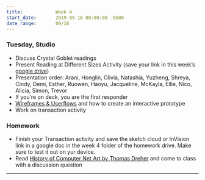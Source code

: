 ```yaml
---
title:            Week 4
start_date:       2019-09-16 00:00:00 -0500
date_range:       09/16
---
```


### Tuesday, Studio

- Discuss Crystal Goblet readings
- Present Reading at Different Sizes Activity (save your link in this week&rsquo;s [google drive](https://drive.google.com/open?id=1_SSTjg-LwdWhgO07BF9S0_iOc_LSHicl))
- Presentation order: Arani, Honglin, Olivia, Natashia, Yuzheng, Shreya, Cindy, Demi, Esther, Ruowen, Haoyu, Jacqueline, McKayla, Ellie, Nico, Alicia, Simon, Trevor
- If you&rsquo;re on deck, you are the first responder
- [Wireframes & Userflows](https://paper.dropbox.com/doc/User-Flows-and-Wireframes--Ak5rlpBFhFWEVRrELbPwyF4mAQ-kbcIMc5yCZBQnp1K8oxTi) and how to create an interactive prototype
- Work on transaction activity

### Homework
- Finish your Transaction activity and save the sketch cloud or InVision link in a google doc in the week 4 folder of the homework drive. Make sure to test it out on yur device.
- Read [History of Computer Net Art by Thomas Dreher](http://iasl.uni-muenchen.de/links/GCA-VI.3e.html#HTML) and come to class with a discussion question


---

